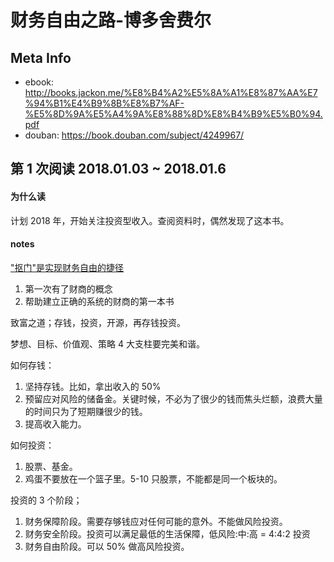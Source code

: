 # 财务自由之路-博多舍费尔

## Meta Info

- ebook: http://books.jackon.me/%E8%B4%A2%E5%8A%A1%E8%87%AA%E7%94%B1%E4%B9%8B%E8%B7%AF-%E5%8D%9A%E5%A4%9A%E8%88%8D%E8%B4%B9%E5%B0%94.pdf
- douban: https://book.douban.com/subject/4249967/

## 第 1 次阅读 2018.01.03 ~ 2018.01.6

#### 为什么读

计划 2018 年，开始关注投资型收入。查阅资料时，偶然发现了这本书。

#### notes

["抠门"是实现财务自由的捷径](http://jackon.me/posts/savings-make-financial-independence/)

1. 第一次有了财商的概念
2. 帮助建立正确的系统的财商的第一本书

致富之道；存钱，投资，开源，再存钱投资。

梦想、目标、价值观、策略 4 大支柱要完美和谐。

如何存钱：

1. 坚持存钱。比如，拿出收入的 50%
2. 预留应对风险的储备金。关键时候，不必为了很少的钱而焦头烂额，浪费大量的时间只为了短期赚很少的钱。
3. 提高收入能力。


如何投资：

1. 股票、基金。
2. 鸡蛋不要放在一个篮子里。5-10 只股票，不能都是同一个板块的。

投资的 3 个阶段；

1. 财务保障阶段。需要存够钱应对任何可能的意外。不能做风险投资。
2. 财务安全阶段。投资可以满足最低的生活保障，低风险:中:高 = 4:4:2 投资
3. 财务自由阶段。可以 50% 做高风险投资。